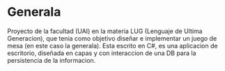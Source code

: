 # Generala

Proyecto de la facultad (UAI) en la materia LUG (Lenguaje de Ultima Generacion), que tenia como objetivo diseñar e implementar un juego de mesa (en este caso la generala).
Esta escrito en C#, es una aplicacion de escritorio, diseñada en capas y con interaccion de una DB para la persistencia de la informacion.
